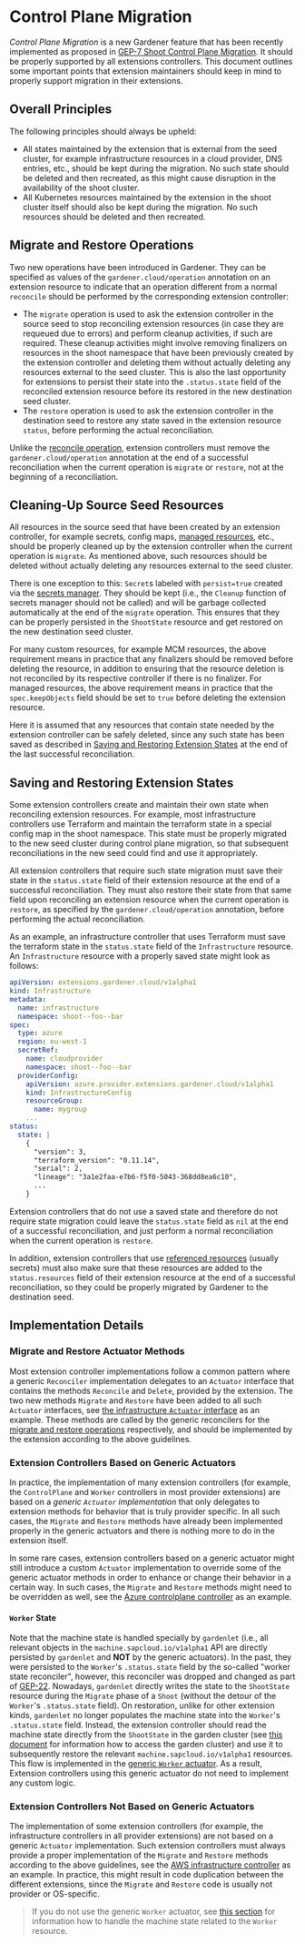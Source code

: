 # Control Plane Migration

*Control Plane Migration* is a new Gardener feature that has been recently implemented as proposed in [GEP-7 Shoot Control Plane Migration](../proposals/07-shoot-control-plane-migration.md). It should be properly supported by all extensions controllers. This document outlines some important points that extension maintainers should keep in mind to properly support migration in their extensions.

## Overall Principles

The following principles should always be upheld:

* All states maintained by the extension that is external from the seed cluster, for example infrastructure resources in a cloud provider, DNS entries, etc., should be kept during the migration. No such state should be deleted and then recreated, as this might cause disruption in the availability of the shoot cluster.
* All Kubernetes resources maintained by the extension in the shoot cluster itself should also be kept during the migration. No such resources should be deleted and then recreated.

## Migrate and Restore Operations

Two new operations have been introduced in Gardener. They can be specified as values of the `gardener.cloud/operation` annotation on an extension resource to indicate that an operation different from a normal `reconcile` should be performed by the corresponding extension controller:

* The `migrate` operation is used to ask the extension controller in the source seed to stop reconciling extension resources (in case they are requeued due to errors) and perform cleanup activities, if such are required. These cleanup activities might involve removing finalizers on resources in the shoot namespace that have been previously created by the extension controller and deleting them without actually deleting any resources external to the seed cluster. This is also the last opportunity for extensions to persist their state into the `.status.state` field of the reconciled extension resource before its restored in the new destination seed cluster.
* The `restore` operation is used to ask the extension controller in the destination seed to restore any state saved in the extension resource `status`, before performing the actual reconciliation.

Unlike the [reconcile operation](https://github.com/gardener/gardener/blob/master/docs/extensions/reconcile-trigger.md), extension controllers must remove the `gardener.cloud/operation` annotation at the end of a successful reconciliation when the current operation is `migrate` or `restore`, not at the beginning of a reconciliation.

## Cleaning-Up Source Seed Resources

All resources in the source seed that have been created by an extension controller, for example secrets, config maps, [managed resources](managedresources.md), etc., should be properly cleaned up by the extension controller when the current operation is `migrate`. As mentioned above, such resources should be deleted without actually deleting any resources external to the seed cluster.

There is one exception to this: `Secret`s labeled with `persist=true` created via the [secrets manager](../development/secrets_management.md). They should be kept (i.e., the `Cleanup` function of secrets manager should not be called) and will be garbage collected automatically at the end of the `migrate` operation. This ensures that they can be properly persisted in the `ShootState` resource and get restored on the new destination seed cluster.

For many custom resources, for example MCM resources, the above requirement means in practice that any finalizers should be removed before deleting the resource, in addition to ensuring that the resource deletion is not reconciled by its respective controller if there is no finalizer. For managed resources, the above requirement means in practice that the `spec.keepObjects` field should be set to `true` before deleting the extension resource.

Here it is assumed that any resources that contain state needed by the extension controller can be safely deleted, since any such state has been saved as described in [Saving and Restoring Extension States](#saving-and-restoring-extension-states) at the end of the last successful reconciliation.

## Saving and Restoring Extension States

Some extension controllers create and maintain their own state when reconciling extension resources. For example, most infrastructure controllers use Terraform and maintain the terraform state in a special config map in the shoot namespace. This state must be properly migrated to the new seed cluster during control plane migration, so that subsequent reconciliations in the new seed could find and use it appropriately.

All extension controllers that require such state migration must save their state in the `status.state` field of their extension resource at the end of a successful reconciliation. They must also restore their state from that same field upon reconciling an extension resource when the current operation is `restore`, as specified by the `gardener.cloud/operation` annotation, before performing the actual reconciliation.

As an example, an infrastructure controller that uses Terraform must save the terraform state in the `status.state` field of the `Infrastructure` resource. An `Infrastructure` resource with a properly saved state might look as follows:

```yaml
apiVersion: extensions.gardener.cloud/v1alpha1
kind: Infrastructure
metadata:
  name: infrastructure
  namespace: shoot--foo--bar
spec:
  type: azure
  region: eu-west-1
  secretRef:
    name: cloudprovider
    namespace: shoot--foo--bar
  providerConfig:
    apiVersion: azure.provider.extensions.gardener.cloud/v1alpha1
    kind: InfrastructureConfig
    resourceGroup:
      name: mygroup
    ...
status:
  state: |
    {
      "version": 3,
      "terraform_version": "0.11.14",
      "serial": 2,
      "lineage": "3a1e2faa-e7b6-f5f0-5043-368dd8ea6c10",
      ...
    }
```

Extension controllers that do not use a saved state and therefore do not require state migration could leave the `status.state` field as `nil` at the end of a successful reconciliation, and just perform a normal reconciliation when the current operation is `restore`.

In addition, extension controllers that use [referenced resources](referenced-resources.md) (usually secrets) must also make sure that these resources are added to the `status.resources` field of their extension resource at the end of a successful reconciliation, so they could be properly migrated by Gardener to the destination seed.

## Implementation Details

### Migrate and Restore Actuator Methods

Most extension controller implementations follow a common pattern where a generic `Reconciler` implementation delegates to an `Actuator` interface that contains the methods `Reconcile` and `Delete`, provided by the extension.
The two new methods `Migrate` and `Restore` have been added to all such `Actuator` interfaces, see [the infrastructure `Actuator` interface](https://github.com/gardener/gardener/blob/master/extensions/pkg/controller/infrastructure/actuator.go) as an example.
These methods are called by the generic reconcilers for the [migrate and restore operations](#migrate-and-restore-operations) respectively, and should be implemented by the extension according to the above guidelines.

### Extension Controllers Based on Generic Actuators

In practice, the implementation of many extension controllers (for example, the `ControlPlane` and `Worker` controllers in most provider extensions) are based on a *generic `Actuator` implementation* that only delegates to extension methods for behavior that is truly provider specific.
In all such cases, the `Migrate` and `Restore` methods have already been implemented properly in the generic actuators and there is nothing more to do in the extension itself.

In some rare cases, extension controllers based on a generic actuator might still introduce a custom `Actuator` implementation to override some of the generic actuator methods in order to enhance or change their behavior in a certain way.
In such cases, the `Migrate` and `Restore` methods might need to be overridden as well, see the [Azure controlplane controller](https://github.com/gardener/gardener-extension-provider-azure/tree/master/pkg/controller/controlplane) as an example.

#### `Worker` State

Note that the machine state is handled specially by `gardenlet` (i.e., all relevant objects in the `machine.sapcloud.io/v1alpha1` API are directly persisted by `gardenlet` and **NOT** by the generic actuators).
In the past, they were persisted to the `Worker`'s `.status.state` field by the so-called "worker state reconciler", however, this reconciler was dropped and changed as part of [GEP-22](../proposals/22-improved-usage-of-shootstate-api.md#eliminating-the-worker-state-reconciler).
Nowadays, `gardenlet` directly writes the state to the `ShootState` resource during the `Migrate` phase of a `Shoot` (without the detour of the `Worker`'s `.status.state` field).
On restoration, unlike for other extension kinds, `gardenlet` no longer populates the machine state into the `Worker`'s `.status.state` field.
Instead, the extension controller should read the machine state directly from the `ShootState` in the garden cluster (see [this document](garden-api-access.md) for information how to access the garden cluster) and use it to subsequently restore the relevant `machine.sapcloud.io/v1alpha1` resources.
This flow is implemented in the [generic `Worker` actuator](../../extensions/pkg/controller/worker/genericactuator/actuator_restore.go).
As a result, Extension controllers using this generic actuator do not need to implement any custom logic.

### Extension Controllers Not Based on Generic Actuators

The implementation of some extension controllers (for example, the infrastructure controllers in all provider extensions) are not based on a generic `Actuator` implementation.
Such extension controllers must always provide a proper implementation of the `Migrate` and `Restore` methods according to the above guidelines, see the [AWS infrastructure controller](https://github.com/gardener/gardener-extension-provider-aws/tree/master/pkg/controller/infrastructure) as an example.
In practice, this might result in code duplication between the different extensions, since the `Migrate` and `Restore` code is usually not provider or OS-specific.

> If you do not use the generic `Worker` actuator, see [this section](#worker-state) for information how to handle the machine state related to the `Worker` resource.
